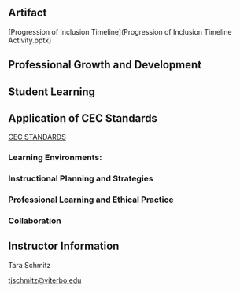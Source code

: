 ## Artifact
[Progression of Inclusion Timeline](Progression of Inclusion Timeline Activity.pptx) 

## Professional Growth and Development

## Student Learning

## Application of CEC Standards
[CEC STANDARDS](standards.md)

### Learning Environments:

### Instructional Planning and Strategies

### Professional Learning and Ethical Practice

### Collaboration

## Instructor Information

Tara Schmitz

[tjschmitz@viterbo.edu](tjschmitz@viterbo.edu)
